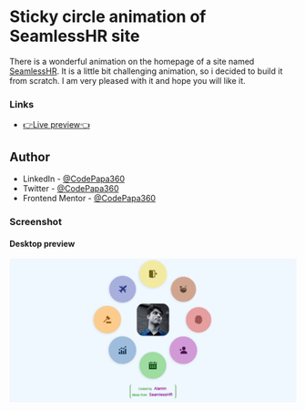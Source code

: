 # Sticky circle animation of SeamlessHR site

There is a wonderful animation on the homepage of a site named [SeamlessHR](https://www.seamlesshr.com). It is a little bit challenging animation, so i decided to build it from scratch. I am very pleased with it and hope you will like it.

### Links

- [👉Live preview👈](https://sticky-circle-animation.netlify.app/)

## Author

- LinkedIn - [@CodePapa360](https://www.linkedin.com/in/codepapa360)
- Twitter - [@CodePapa360](https://www.twitter.com/CodePapa360)
- Frontend Mentor - [@CodePapa360](https://www.frontendmentor.io/profile/CodePapa360)

### Screenshot

#### Desktop preview

<p><img align="center" src="screenshots/Screenshot - Sticky circle animation clone of SeamlessHR home page - CodePapa360.png"/></p>
